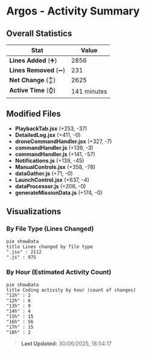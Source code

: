 # Argos - Activity Summary 

## Overall Statistics

| Stat                   | Value                                                             |
| ---------------------- | ----------------------------------------------------------------- |
| **Lines Added** (➕)   | 2856                                          |
| **Lines Removed** (➖) | 231                                        |
| **Net Change** (↕)    | 2625                |
| **Active Time** (⌚)   | 141 minutes |


## Modified Files
- **PlaybackTab.jsx** (+253, -37)
- **DetailedLog.jsx** (+411, -0)
- **droneCommandHandler.jsx** (+327, -7)
- **commandHandler.js** (+139, -3)
- **commandHandler.js** (+141, -57)
- **Notifications.js** (+139, -45)
- **ManualControls.jsx** (+358, -78)
- **dataGather.js** (+71, -0)
- **LaunchControl.jsx** (+637, -4)
- **dataProcessor.js** (+206, -0)
- **generateMissionData.js** (+174, -0)

## Visualizations

### By File Type (Lines Changed)

```mermaid
pie showData
title Lines changed by file type
".jsx" : 2112
".js" : 975
```

### By Hour (Estimated Activity Count)

```mermaid
pie showData
title Coding activity by hour (count of changes)
"11h" : 2
"12h" : 6
"13h" : 9
"14h" : 4
"15h" : 15
"16h" : 56
"17h" : 15
"18h" : 2
```


> **Last Updated:** 30/06/2025, 18:54:17